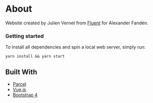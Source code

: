 # About

Website created by Julien Vernet from [Fluent](https://fluenthq.co/) for Alexander Fandén.

### Getting started

To install all dependencies and spin a local web server, simply run:

```
yarn install && yarn start
```

## Built With

* [Parcel](https://parceljs.org/)
* [Vue.js](https://vuejs.org/)
* [Bootstrap 4](https://getbootstrap.com/)
